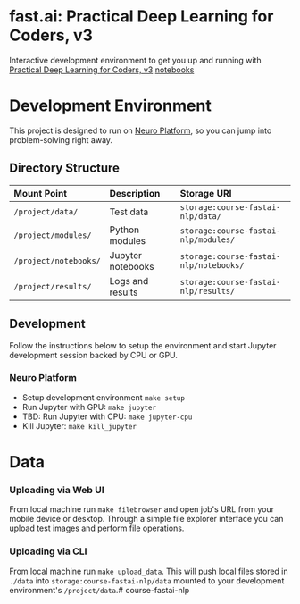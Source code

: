 # fast.ai: Practical Deep Learning for Coders, v3

Interactive development environment to get you up and running with [Practical Deep Learning for Coders, v3](https://course.fast.ai/) [notebooks](https://github.com/fastai/course-v3)

# Development Environment

This project is designed to run on [Neuro Platform](https://neu.ro), so you can jump into problem-solving right away.

## Directory Structure

| Mount Point              | Description                       | Storage URI                     |
|:------------------------ |:--------------------------------- |:------------------------------- |
|`/project/data/`          | Test data                         | `storage:course-fastai-nlp/data/`         |
|`/project/modules/`       | Python modules                    | `storage:course-fastai-nlp/modules/`      |
|`/project/notebooks/`     | Jupyter notebooks                 | `storage:course-fastai-nlp/notebooks/`    |
|`/project/results/`       | Logs and results                  | `storage:course-fastai-nlp/results/`      |


## Development

Follow the instructions below to setup the environment and start Jupyter development session backed by CPU or GPU.

### Neuro Platform

* Setup development environment `make setup`
* Run Jupyter with GPU: `make jupyter`
* TBD: Run Jupyter with CPU: `make jupyter-cpu`
* Kill Jupyter: `make kill_jupyter`

# Data

### Uploading via Web UI

From local machine run `make filebrowser` and open job's URL from your mobile device or desktop. Through a simple file explorer interface you can upload test images and perform file operations.

### Uploading via CLI

From local machine run `make upload_data`. This will push local files stored in `./data` into `storage:course-fastai-nlp/data` mounted to your development environment's `/project/data`.# course-fastai-nlp
